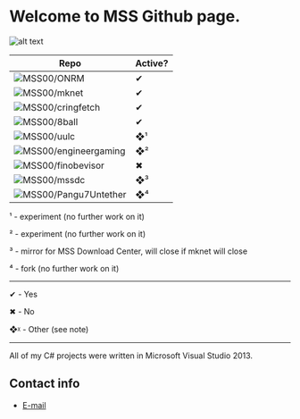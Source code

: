 # Welcome to MSS Github page.

![alt text](https://i.imgur.com/0ukTVB1.png "MSS Logo")

| Repo | Active? |
| ----------- | ----------- |
| ![MSS00/ONRM](https://github.com/MSS00/ONRM) | ✔ |
| ![MSS00/mknet](https://github.com/MSS00/mknet) | ✔ |
| ![MSS00/cringfetch](https://github.com/MSS00/cringfetch)| ✔ |
| ![MSS00/8ball](https://github.com/MSS00/8ball)| ✔ |
| ![MSS00/uulc](https://github.com/MSS00/uulc) | ❖¹ |
| ![MSS00/engineergaming](https://github.com/MSS00/engineergaming) | ❖² |
| ![MSS00/finobevisor](https://github.com/MSS00/finobevisor) | ✖ |
| ![MSS00/mssdc](https://github.com/MSS00/mssdc) | ❖³ |
| ![MSS00/Pangu7Untether](https://github.com/MSS00/Pangu7Untether) | ❖⁴ |

¹ - experiment (no further work on it)

² - experiment (no further work on it)

³ - mirror for MSS Download Center, will close if mknet will close

⁴ - fork (no further work on it)
***
✔ - Yes

✖ - No

❖ᵡ - Other (see note)
***
All of my C# projects were written in Microsoft Visual Studio 2013.

## Contact info

* [E-mail](mailto:mssceo@tutanota.de)
